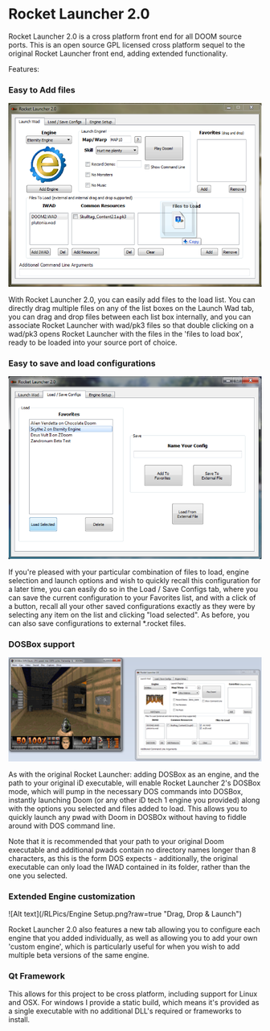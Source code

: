 # Rocket Launcher 2.0

Rocket Launcher 2.0 is a cross platform front end for all DOOM source ports. This is an open source GPL licensed cross platform sequel to the original Rocket Launcher front end, adding extended functionality.

Features:

### Easy to Add files

![Alt text](/RLPics/LaunchDrop.png?raw=true "Drag, Drop & Launch")

With Rocket Launcher 2.0, you can easily add files to the load list. You can directly drag multiple files on any of the list boxes on the Launch Wad tab, you can drag and drop files between each list box internally, and you can associate Rocket Launcher with wad/pk3 files so that double clicking on a wad/pk3 opens Rocket Launcher with the files in the 'files to load box', ready to be loaded into your source port of choice.

### Easy to save and load configurations

![Alt text](/RLPics/LoadSaveConf.png?raw=true "Drag, Drop & Launch")

If you're pleased with your particular combination of files to load, engine selection and launch options and wish to quickly recall this configuration for a later time, you can easily do so in the Load / Save Configs tab, where you can save the current configuration to your Favorites list, and with a click of a button, recall all your other saved configurations exactly as they were by selecting any item on the list and clicking "load selected". As before, you can also save configurations to external *.rocket files.

### DOSBox support

![Alt text](/RLPics/DOSBox.png?raw=true "Drag, Drop & Launch")

As with the original Rocket Launcher: adding DOSBox as an engine, and the path to your original iD executable, will enable Rocket Launcher 2's DOSBox mode, which will pump in the necessary DOS commands into DOSBox, instantly launching Doom (or any other iD tech 1 engine you provided) along with the options you selected and files added to load. This allows you to quickly launch any pwad with Doom in DOSBOx without having to fiddle around with DOS command line.

Note that it is recommended that your path to your original Doom executable and additional pwads contain no directory names longer than 8 characters, as this is the form DOS expects - additionally, the original executable can only load the IWAD contained in its folder, rather than the one you selected.

### Extended Engine customization

![Alt text](/RLPics/Engine Setup.png?raw=true "Drag, Drop & Launch")

Rocket Launcher 2.0 also features a new tab allowing you to configure each engine that you added individually, as well as allowing you to add your own 'custom engine', which is particularly useful for when you wish to add multiple beta versions of the same engine.

### Qt Framework

This allows for this project to be cross platform, including support for Linux and OSX. For windows I provide a static build, which means it's provided as a single executable with no additional DLL's required or frameworks to install.
